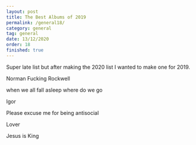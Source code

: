 ```yaml
---
layout: post
title: The Best Albums of 2019
permalink: /general18/
category: general
tag: general
date: 13/12/2020
order: 18
finished: true
---
```


Super late list but after making the 2020 list I wanted to make one for 2019.

Norman Fucking Rockwell

when we all fall asleep where do we go

Igor

Please excuse me for being antisocial

Lover

Jesus is King